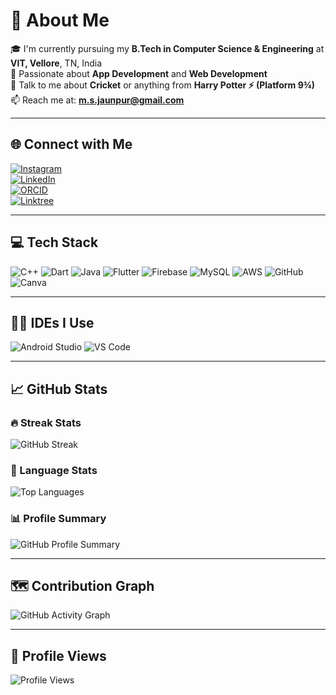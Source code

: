 # 💫 About Me
🎓 I'm currently pursuing my **B.Tech in Computer Science & Engineering** at **VIT, Vellore**, TN, India  
🚀 Passionate about **App Development** and **Web Development**  
🏏 Talk to me about **Cricket** or anything from **Harry Potter ⚡ (Platform 9¾)**  
📫 Reach me at: **m.s.jaunpur@gmail.com**

---

## 🌐 Connect with Me
[![Instagram](https://img.shields.io/badge/Instagram-E4405F?style=for-the-badge&logo=instagram&logoColor=white)](https://instagram.com/manvendrasingh09)  
[![LinkedIn](https://img.shields.io/badge/LinkedIn-0077B5?style=for-the-badge&logo=linkedin&logoColor=white)](https://linkedin.com/in/manvendrasingh09)  
[![ORCID](https://img.shields.io/badge/ORCID-A6CE39?style=for-the-badge&logo=orcid&logoColor=white)](https://orcid.org/0009-0004-6600-5792)  
[![Linktree](https://img.shields.io/badge/Linktree-39E09B?style=for-the-badge&logo=linktree&logoColor=white)](https://linktr.ee/manvendrasingh09)

---

## 💻 Tech Stack
![C++](https://img.shields.io/badge/C++-%2300599C.svg?style=for-the-badge&logo=c%2B%2B&logoColor=white)
![Dart](https://img.shields.io/badge/Dart-%230175C2.svg?style=for-the-badge&logo=dart&logoColor=white)
![Java](https://img.shields.io/badge/Java-%23007396.svg?style=for-the-badge&logo=java&logoColor=white)
![Flutter](https://img.shields.io/badge/Flutter-%2302569B.svg?style=for-the-badge&logo=flutter&logoColor=white)
![Firebase](https://img.shields.io/badge/Firebase-ffca28?style=for-the-badge&logo=firebase&logoColor=black)
![MySQL](https://img.shields.io/badge/MySQL-%2300f.svg?style=for-the-badge&logo=mysql&logoColor=white)
![AWS](https://img.shields.io/badge/AWS-%23FF9900.svg?style=for-the-badge&logo=amazon-aws&logoColor=white)
![GitHub](https://img.shields.io/badge/GitHub-%23121011.svg?style=for-the-badge&logo=github&logoColor=white)
![Canva](https://img.shields.io/badge/Canva-%2300C4CC.svg?style=for-the-badge&logo=canva&logoColor=white)

---

## 🧑‍💻 IDEs I Use
![Android Studio](https://img.shields.io/badge/Android%20Studio-3DDC84?style=for-the-badge&logo=android-studio&logoColor=white)
![VS Code](https://img.shields.io/badge/VS%20Code-0078D4?style=for-the-badge&logo=visual-studio-code&logoColor=white)

---

## 📈 GitHub Stats

### 🔥 Streak Stats
<img src="https://streak-stats.demolab.com/?user=manvendrasingh09&theme=dark&hide_border=false" alt="GitHub Streak" />

### 🧠 Language Stats
<img src="https://github-readme-stats.vercel.app/api/top-langs/?username=manvendrasingh09&theme=dark&hide_border=false&layout=compact" alt="Top Languages" />

### 📊 Profile Summary
<img src="https://github-profile-summary-cards.vercel.app/api/cards/profile-details?username=manvendrasingh09&theme=github_dark" alt="GitHub Profile Summary" />

---

## 🗺️ Contribution Graph

![GitHub Activity Graph](https://github-readme-activity-graph.vercel.app/graph?username=manvendrasingh09&theme=react-dark&hide_border=true)

---

## 🧮 Profile Views
![Profile Views](https://komarev.com/ghpvc/?username=manvendrasingh09&label=Profile%20Views&color=0e75b6&style=flat)
